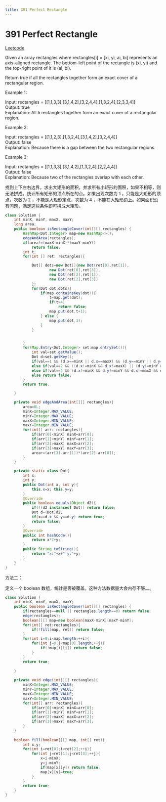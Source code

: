 ```yaml
---
title: 391 Perfect Rectangle
---
```


# 391 Perfect Rectangle

[Leetcode](https://leetcode.com/problems/perfect-rectangle/)


Given an array rectangles where rectangles[i] = [xi, yi, ai, bi] represents an axis-aligned rectangle. The bottom-left point of the rectangle is (xi, yi) and the top-right point of it is (ai, bi).

Return true if all the rectangles together form an exact cover of a rectangular region.

 

Example 1:

Input: rectangles = [[1,1,3,3],[3,1,4,2],[3,2,4,4],[1,3,2,4],[2,3,3,4]]  
Output: true  
Explanation: All 5 rectangles together form an exact cover of a rectangular region.  

Example 2:

Input: rectangles = [[1,1,2,3],[1,3,2,4],[3,1,4,2],[3,2,4,4]]  
Output: false  
Explanation: Because there is a gap between the two rectangular regions.  

Example 3:

Input: rectangles = [[1,1,3,3],[3,1,4,2],[1,3,2,4],[2,2,4,4]]  
Output: false  
Explanation: Because two of the rectangles overlap with each other.


找到上下左右边界，求出大矩形的面积，并求所有小矩形的面积，如果不相等，则无法拼成。统计所有矩形的顶点所在的点。如果出现次数为 1 ，只能是大矩形的顶点，次数为 2 ，不能是大矩形定点，次数为 4 ，不能在大矩形边上。如果面积没有问题，满足这些条件即可拼成大矩形。

```java
class Solution {
    int minX, minY, maxX, maxY;
    long area;
    public boolean isRectangleCover(int[][] rectangles) {
        HashMap<Dot,Integer> map=new HashMap<>();
        edgeAndArea(rectangles);
        if(area!=(maxX-minX)*(maxY-minY))
            return false;
        int t;
        for(int [] ret: rectangles){

            Dot[] dots=new Dot[]{new Dot(ret[0],ret[1]),
                    new Dot(ret[0],ret[3]),
                    new Dot(ret[2],ret[1]),
                    new Dot(ret[2],ret[3])
            };
            for(Dot dot:dots){
                if(map.containsKey(dot)){
                    t=map.get(dot);
                    if(t>4)
                        return false;
                    map.put(dot,t+1);
                } else {
                    map.put(dot,1);
                }
            }


        }
        for(Map.Entry<Dot,Integer> set:map.entrySet()){
            int val=set.getValue();
            Dot d=set.getKey();
            if(val==1 && (d.x==minX || d.x==maxX) && (d.y==minY || d.y==maxY)) continue;
            else if(val==2 && ((d.x!=minX && d.x!=maxX) || (d.y!=minY && d.y!=maxY))) continue;
            else if(val==4 && (d.x!=minX && d.y!=minY && d.x!=maxX && d.y!=maxY)) continue;
            else return false;
        }
        return true;

    }

    private void edgeAndArea(int[][] rectangles){
        area=0L;
        minX=Integer.MAX_VALUE;
        minY=Integer.MAX_VALUE;
        maxX=Integer.MIN_VALUE;
        maxY=Integer.MIN_VALUE;
        for(int[] arr: rectangles){
            if(arr[0]<minX) minX=arr[0];
            if(arr[1]<minY) minY=arr[1];
            if(arr[2]>maxX) maxX=arr[2];
            if(arr[3]>maxY) maxY=arr[3];
            area+=(arr[3]-arr[1])*(arr[2]-arr[0]);
        }
    }

    private static class Dot{
        int x;
        int y;
        public Dot(int x, int y){
            this.x=x; this.y=y;
        }
        @Override
        public boolean equals(Object d2){
            if(!(d2 instanceof Dot)) return false;
            Dot d=(Dot)d2;
            if(x==d.x && y==d.y) return true;
            return false;
        }
        @Override
        public int hashCode(){
            return x*7+y;
        }
        public String toString(){
            return "x:"+x+" y:"+y;
        }
    }
}
```

方法二：

定义一个 boolean 数组，统计是否被覆盖。这种方法数据量大会内存不够。。。

```java
class Solution {
    int minX, minY, maxX, maxY;
    public boolean isRectangleCover(int[][] rectangles) {
        if(rectangles==null || rectangles.length==0) return false;
        edge(rectangles);
        boolean[][] map=new boolean[maxX-minX][maxY-minY];
        for(int[] ret:rectangles){
            if(!fill(map, ret)) return false;
        }
        for(int i=0;i<map.length;++i){
            for(int j=0;j<map[0].length;++j){
                if(!map[i][j]) return false;
            }
        }
        return true;
        
    }
    
    private void edge(int[][] rectangles){
        minX=Integer.MAX_VALUE;
        minY=Integer.MAX_VALUE;
        maxX=Integer.MIN_VALUE;
        maxY=Integer.MIN_VALUE;
        for(int[] arr: rectangles){
            if(arr[0]<minX) minX=arr[0];
            if(arr[1]<minY) minY=arr[1];
            if(arr[2]>maxX) maxX=arr[2];
            if(arr[3]>maxY) maxY=arr[3];
        }
    }
    
    boolean fill(boolean[][] map, int[] ret){
        int x,y;
        for(int i=ret[0];i<ret[2];++i){
            for(int j=ret[1];j<ret[3];++j){
                x=i-minX;
                y=j-minY;
                if(map[x][y]) return false;
                map[x][y]=true;
            }
        }
        return true;
    }
}
```

